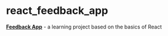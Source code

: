 # react_feedback_app

**[Feedback App](https://nodeca.github.io/pica/demo/)** - a learning project based on the basics of React
